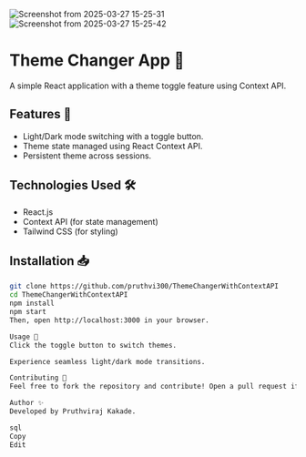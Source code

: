 ![Screenshot from 2025-03-27 15-25-31](https://github.com/user-attachments/assets/e32f6e88-9ef5-49ee-a691-0d055eb1c028)
![Screenshot from 2025-03-27 15-25-42](https://github.com/user-attachments/assets/4801d7ae-fcda-4bea-827d-9cd65f777999)
# Theme Changer App 🎨

A simple React application with a theme toggle feature using Context API.

## Features 🌟
- Light/Dark mode switching with a toggle button.
- Theme state managed using React Context API.
- Persistent theme across sessions.

## Technologies Used 🛠️
- React.js
- Context API (for state management)
- Tailwind CSS (for styling)

## Installation 📥
```sh
git clone https://github.com/pruthvi300/ThemeChangerWithContextAPI
cd ThemeChangerWithContextAPI
npm install
npm start
Then, open http://localhost:3000 in your browser.

Usage 📌
Click the toggle button to switch themes.

Experience seamless light/dark mode transitions.

Contributing 🤝
Feel free to fork the repository and contribute! Open a pull request if you have any improvements.

Author ✨
Developed by Pruthviraj Kakade.

sql
Copy
Edit
